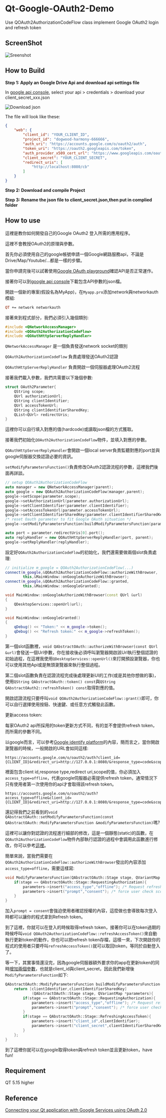 # Qt-Google-OAuth2-Demo

Use QOAuth2AuthorizationCodeFlow class implement Google OAuth2 login and refresh token

## ScreenShot

![Sreenshot](ScreenShot.png)

## How to Build

**Step 1: Apply an Google Drive Api and download api settings file**

In [google api console][ref 1], select your api > credentials > download your client_secret_xxx.json

![Download json](Download%20client_secreat.png)

The file will look like these:

``` json
{
    "web": {
        "client_id": "YOUR_CLIENT_ID",
        "project_id": "dogwood-harmony-666666",
        "auth_uri": "https://accounts.google.com/o/oauth2/auth",
        "token_uri": "https://oauth2.googleapis.com/token",
        "auth_provider_x509_cert_url": "https://www.googleapis.com/oauth2/v1/certs",
        "client_secret": "YOUR_CLIENT_SECRET",
        "redirect_uris": [
            "http://localhost:8080/cb"
        ]
    }
}
```

**Step 2: Download and compile Project**

**Step 3: Rename the json file to client_secret.json,then put in complied folder**

## How to use

這裡是教你如何開發自己的Google OAuth2 登入所需的應用程序。

這裡不會教授OAuth2的原理與參數。

首先你必須使用自己的google帳號申請一個Google網路服務api，不論是Drive/Map/Youtube/...都是一樣的步驟。

當你申請完後可以試著使用[Google OAuth playground][ref 2]確認API是否正常運作。

接著你可以到[google api console][ref 1]下載包含API參數的json檔。

開啟一個新的專案(假設名為MyApp)，在`Myapp.pro`添加network與networkauth模組:

``` pro
QT += network networkauth
```

接著來到程式部分，我們必須引入幾個類別:

``` c++
#include <QNetworkAccessManager>
#include <QOAuth2AuthorizationCodeFlow>
#include <QOAuthHttpServerReplyHandler>
```

`QNetworkAccessManager` 是一個負責發送network socket的類別

`QOAuth2AuthorizationCodeFlow` 負責處理發送OAuth2認證

`QOAuthHttpServerReplyHandler` 負責開啟一個伺服器處理OAuth2流程

接著我們載入參數，我們共需要以下幾個參數:

```c++
struct OAuth2Parameter{
    QString scope;
    QUrl authorizationUrl;
    QString clientIdentifier;
    QUrl accessTokenUrl;
    QString clientIdentifierSharedKey;
    QList<QUrl> redirectUris;
}
```

這裡你可以自行填入對應的值(hardcode)或讀取json檔的方式獲取。

接著我們初始化`QOAuth2AuthorizationCodeFlow`物件，並填入對應的參數。

`QOAuthHttpServerReplyHandler`會開啟一個local server負責監聽對應的port並與google伺服器交換認證必要的資訊。

`setModifyParametersFunction()`負責修改OAuth2認證流程的參數，這裡我們後面再詳談。

``` c++
// setup QOAuth2AuthorizationCodeFlow
auto manager = new QNetworkAccessManager(parent);
auto google = new QOAuth2AuthorizationCodeFlow(manager,parent);
google->setScope(parameter.scope);
google->setAuthorizationUrl(parameter.authorizationUrl);
google->setClientIdentifier(parameter.clientIdentifier);
google->setAccessTokenUrl(parameter.accessTokenUrl);
google->setClientIdentifierSharedKey(parameter.clientIdentifierSharedKey);
/* reset Oauth parameter to fit Google OAuth situation */
google->setModifyParametersFunction(buildModifyParametersFunction(parameter.clientIdentifier,parameter.clientIdentifierSharedKey));

auto port = parameter.redirectUris[0].port();
auto replyHandler = new QOAuthHttpServerReplyHandler(port, parent);
google->setReplyHandler(replyHandler);
```

設定好`QOAuth2AuthorizationCodeFlow`的初始化，我們還需要做兩個slot負責處理:

``` c++
// initialize m_google = QOAuth2AuthorizationCodeFlow(...)
connect(m_google,&QOAuth2AuthorizationCodeFlow::authorizeWithBrowser,
        this,&MainWindow::onGoogleAuthorizeWithBrowser);
connect(m_google,&QOAuth2AuthorizationCodeFlow::granted,
        this,&MainWindow::onGoogleGranted);

void MainWindow::onGoogleAuthorizeWithBrowser(const QUrl &url)
{
    QDesktopServices::openUrl(url);
}

void MainWindow::onGoogleGranted()
{
    qDebug() << "Token:" << m_google->token();
    qDebug() << "Refresh token:" << m_google->refreshToken();
}
```

第一個slot函數裡，`void QAbstractOAuth::authorizeWithBrowser(const QUrl &url)`會發送一個Url參數，你在接收後必須呼叫瀏覽器開啟該Url執行整個認證的初始過程，在這裡我使用`QDesktopServices::openUrl()`來打開預設瀏覽器，你也可以使用其他Api或是無頭瀏覽器來執行整個過程。

第二個slot函數負責在認證流程完成後處理更新UI的工作(或是其他你想做的事)，使用`QString QAbstractOAuth::token() const`與`QString QAbstractOAuth2::refreshToken() const`取得對應的值。

開啟認證流程只要呼叫`void QOAuth2AuthorizationCodeFlow::grant()`即可，你可以自行選擇使用按鈕、快速鍵、或任意方式觸發此函數。

更新access token:

每家OAuth2 api所採用的token更新方式不同，有的並不會提供refresh token，而所需的參數不同。

以google而言，可以參考[Google identify platform][ref 3]的內容，簡而言之，當你開啟瀏覽器的時候，一般開啟的URL會如同這樣:

```
https://accounts.google.com/o/oauth2/auth?client_id={CLIENT_ID}&redirect_uri=http://127.0.0.1:8080/&response_type=code&scope=https://www.googleapis.com/auth/drive.file&state=aXDt5ZMJ
```

裡面包含client id,response type,redirect uri,scope的值，你必須加入`access_type=offline`，代表google伺服器必需提供refresh token，通常情況下只有使用者第一次使用你的api才會取得該refresh token。

``` 
https://accounts.google.com/o/oauth2/auth?access_type=offline&client_id={CLIENT_ID}&redirect_uri=http://127.0.0.1:8080/&response_type=code&scope=https://www.googleapis.com/auth/drive.file&state=aXDt5ZMJ
```

還記得我們之前看到的`void QAbstractOAuth::setModifyParametersFunction(const QAbstractOAuth::ModifyParametersFunction &modifyParametersFunction)`嗎?

這裡可以讓你對認證的流程進行細部的修改，這是一個靜態(static)的函數，在`QOAuth2AuthorizationCodeFlow`物件內部執行認證的過程中會調用此函數進行修改，你可以參考[這裡][ref 4]。

簡單來說，當我們需要在`QOAuth2AuthorizationCodeFlow::authorizeWithBrowser`發出的內容添加`access_type=offline`，需要這樣寫:

``` c++
void ModifyParametersFunction(QAbstractOAuth::Stage stage, QVariantMap *parameters){
    if(stage == QAbstractOAuth::Stage::RequestingAuthorization){
        parameters->insert("access_type","offline"); /* Request refresh token*/
        parameters->insert("prompt","consent"); /* force user check scope again */
    }
}
```

加入`prompt = consent`會強迫使用者確認授權的內容，這麼做也會導致每次登入時都可以讓你的程式拿到Refresh token。

到了這裡，你就可以在登入的時候取得refresh token，接著你可以在token過期的時候呼叫`void QOAuth2AuthorizationCodeFlow::refreshAccessToken()`來自動執行更新token的動作，你也可以把refresh token存檔，這樣一來，下次開啟你的程式的使用者只要呼叫`refreshAccessToken()`就可以取回token，等同於自動登入了。

等一下，其實事情還沒完，因為google伺服器額外要求你的app在更新token的同時[增加兩個參數][ref 5]，也就是client_id與client_secret，因此我們新增後`ModifyParametersFunction`如下:

``` c++
QAbstractOAuth::ModifyParametersFunction buildModifyParametersFunction(QUrl clientIdentifier,QUrl clientIdentifierSharedKey){
    return [clientIdentifier,clientIdentifierSharedKey]
            (QAbstractOAuth::Stage stage, QVariantMap *parameters){
        if(stage == QAbstractOAuth::Stage::RequestingAuthorization){
            parameters->insert("access_type","offline"); /* Request refresh token*/
            parameters->insert("prompt","consent"); /* force user check scope again */
        }
        if(stage == QAbstractOAuth::Stage::RefreshingAccessToken){
            parameters->insert("client_id",clientIdentifier);
            parameters->insert("client_secret",clientIdentifierSharedKey);
        }
    };
}
```

到了這裡你就可以在google取得token與refresh token並且更新token，have fun!

## Requirement

QT 5.15 higher

## Reference

[Connecting your Qt application with Google Services using OAuth 2.0](https://www.qt.io/blog/2017/01/25/connecting-qt-application-google-services-using-oauth-2-0)

[ref 1]:    https://console.developers.google.com/
[ref 2]:    https://developers.google.com/oauthplayground/
[ref 3]:    https://developers.google.com/identity/protocols/oauth2/web-server#creatingclient
[ref 4]:    https://doc.qt.io/qt-5/qabstractoauth.html#modifyParametersFunction
[ref 5]:    https://developers.google.com/identity/protocols/oauth2/web-server#offline
